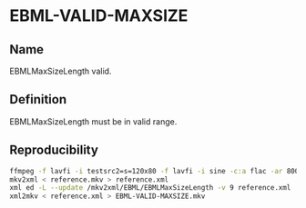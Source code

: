 # EBML-VALID-MAXSIZE

## Name

EBMLMaxSizeLength valid.

## Definition

EBMLMaxSizeLength must be in valid range.

## Reproducibility
```sh
ffmpeg -f lavfi -i testsrc2=s=120x80 -f lavfi -i sine -c:a flac -ar 8000 -vframes 2 -c:v ffv1 -level 3 -c:a flac -g 1 -y reference.mkv
mkv2xml < reference.mkv > reference.xml
xml ed -L --update /mkv2xml/EBML/EBMLMaxSizeLength -v 9 reference.xml
xml2mkv < reference.xml > EBML-VALID-MAXSIZE.mkv
```

